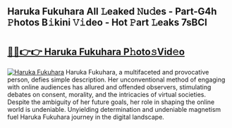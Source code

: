## Haruka Fukuhara All 𝙻eaked 𝙽u𝚍es - Part-G4h 𝙿hotos B𝚒kini 𝚅𝚒deo - Hot 𝙿art 𝙻eaks 7sBCI

# <h2><a href="http://ld3w7v.urlbe.top/?page=Haruka+Fukuhara">🔗🔗👉👉 Haruka Fukuhara P𝚑oto𝚜Vid𝚎o</a></h2>

[![Haruka Fukuhara](https://i.imgur.com/eBuTRDB.gif)](http://ld3w7v.urlbe.top/?page=Haruka+Fukuhara)
Haruka Fukuhara, a multifaceted and provocative person, defies simple description. Her unconventional method of engaging with online audiences has allured and offended observers, stimulating debates on consent, morality, and the intricacies of virtual societies. Despite the ambiguity of her future goals, her role in shaping the online world is undeniable. Unyielding determination and undeniable magnetism fuel Haruka Fukuhara journey in the digital landscape.
